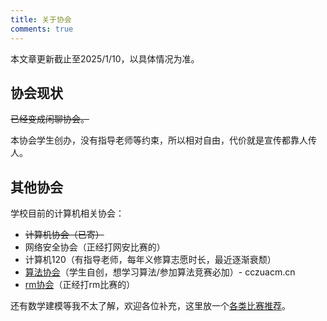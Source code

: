```yaml
---
title: 关于协会
comments: true
---
```


本文章更新截止至2025/1/10，以具体情况为准。

## 协会现状

~~已经变成闲聊协会。~~ 

本协会学生创办，没有指导老师等约束，所以相对自由，代价就是宣传都靠人传人。

## 其他协会

学校目前的计算机相关协会：

 - ~~计算机协会（已寄）~~
 - 网络安全协会（正经打网安比赛的）
 - 计算机120（有指导老师，每年义修算志愿时长，最近逐渐衰颓）
 - [算法协会](http://qm.qq.com/cgi-bin/qm/qr?_wv=1027&k=Iz_HhGmJaXEdrl6j7Q6Q5aLWek0NjLPI&authKey=OVvPA6xk2N%2BcHwD9bVoh9vaDxXYdRT2Tcc3iUM%2F4Q%2BAY6kSuMKoCR6l97NfDVLHY&noverify=0&group_code=311107699)（学生自创，想学习算法/参加算法竞赛必加）- cczuacm.cn
 - [rm协会](http://qm.qq.com/cgi-bin/qm/qr?_wv=1027&k=xeqJMcLCDWPdjY4c1AD5e-AhOHOykSCO&authKey=rSL1%2FrSZDuLMRc%2BNHlT10Yw40JIY8EfOFAySj%2FM0KWaPqCRMc0kFfHcJJFQ7dGgF&noverify=0&group_code=445623049)（正经打rm比赛的）
  
还有数学建模等我不太了解，欢迎各位补充，这里放一个[各类比赛推荐](https://docs.qq.com/sheet/DRmRuYkxmZHdzeHJI?tab=BB08J2)。
